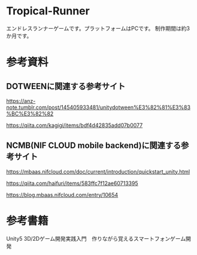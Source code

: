 # Tropical-Runner

エンドレスランナーゲームです。プラットフォームはPCです。
制作期間は約3か月です。

# 参考資料
## DOTWEENに関連する参考サイト
https://anz-note.tumblr.com/post/145405933481/unitydotween%E3%82%81%E3%83%BC%E3%82%82

https://qiita.com/kagigi/items/bdf4d42835add07b0077

## NCMB(NIF CLOUD mobile backend)に関連する参考サイト

https://mbaas.nifcloud.com/doc/current/introduction/quickstart_unity.html

https://qiita.com/haifuri/items/583ffc7f12ae60713395

https://blog.mbaas.nifcloud.com/entry/10654

# 参考書籍

Unity5 3D/2Dゲーム開発実践入門　作りながら覚えるスマートフォンゲーム開発
